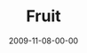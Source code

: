 ---
layout: message
category: message
series: "The Garden"
title: "Fruit"
date: 2009-11-08-00-00
message_id: 589
audio: "http://s3.amazonaws.com/crossroads-media/messages/audio/TheGarden5.mp3"
audio-duration: "38:48"
program: "http://s3.amazonaws.com/crossroads-media/documents/11_07-08_09Program.pdf"
notes-description: "Brian Tome discusses how growth naturally leads to reproduction and fruit."
notes: "http://s3.amazonaws.com/crossroads-media/documents/SN_11_07-08_09.pdf"
notes-title: "Reproduction (Study Notes)"
description: "Brian Tome discusses how growth naturally leads to reproduction and fruit."
video: "http://s3.amazonaws.com/crossroads-media/messages/video/TheGarden5.mp4"
video-duration: "38:48"
yt-embed-url: "//www.youtube.com/embed/-ZXrnACUILk"
video-image: "http://s3.amazonaws.com/crossroads-media/images/TheGarden5-still.jpg"
tag: 
 - fruit
 - reproduction
 - tome
 - baptism
explicit: false
---